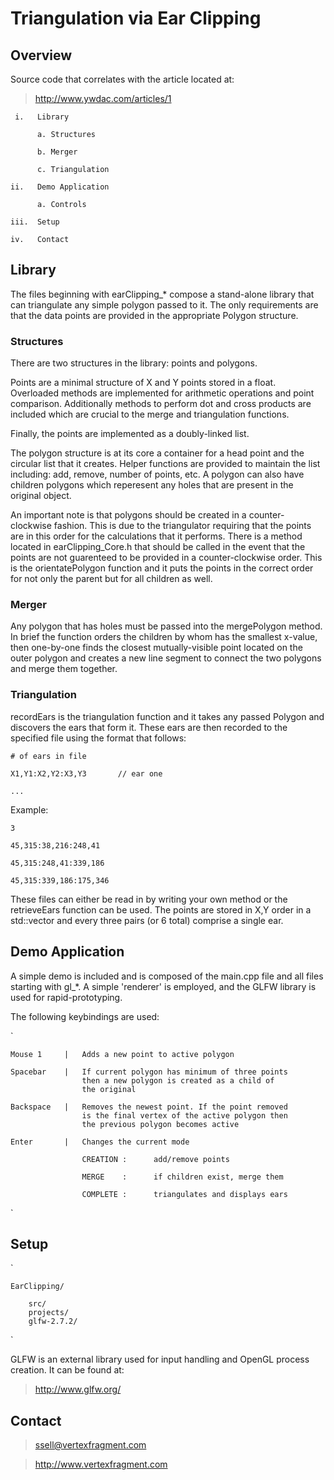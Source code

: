 # Triangulation via Ear Clipping

## Overview 

Source code that correlates with the article located at:

> http://www.ywdac.com/articles/1

     i.   Library
     
          a. Structures
          
          b. Merger
          
          c. Triangulation
 
    ii.   Demo Application
    
          a. Controls
 
    iii.  Setup
 
    iv.   Contact


## Library

The files beginning with earClipping_* compose a stand-alone
library that can triangulate any simple polygon passed to it.
The only requirements are that the data points are provided
in the appropriate Polygon structure.

### Structures

There are two structures in the library: points and polygons.

Points are a minimal structure of X and Y points stored in
a float. Overloaded methods are implemented for arithmetic
operations and point comparison. Additionally methods to
perform dot and cross products are included which are crucial
to the merge and triangulation functions.

Finally, the points are implemented as a doubly-linked list.

The polygon structure is at its core a container for a head
point and the circular list that it creates. Helper functions
are provided to maintain the list including: add, remove,
number of points, etc. A polygon can also have children 
polygons which reperesent any holes that are present in the
original object.

An important note is that polygons should be created in a
counter-clockwise fashion. This is due to the triangulator
requiring that the points are in this order for the
calculations that it performs. There is a method located
in earClipping_Core.h that should be called in the event
that the points are not guarenteed to be provided in a
counter-clockwise order. This is the orientatePolygon
function and it puts the points in the correct order
for not only the parent but for all children as well.

### Merger

Any polygon that has holes must be passed into the
mergePolygon method. In brief the function orders the
children by whom has the smallest x-value, then one-by-one
finds the closest mutually-visible point located on the
outer polygon and creates a new line segment to connect
the two polygons and merge them together.

### Triangulation

recordEars is the triangulation function and it takes any
passed Polygon and discovers the ears that form it. These
ears are then recorded to the specified file using the 
format that follows:

    # of ears in file
    
    X1,Y1:X2,Y2:X3,Y3       // ear one
    
    ...

Example:

    3
    
    45,315:38,216:248,41
    
    45,315:248,41:339,186
    
    45,315:339,186:175,346
    

These files can either be read in by writing your own
method or the retrieveEars function can be used. The 
points are stored in X,Y order in a std::vector and 
every three pairs (or 6 total) comprise a single ear.

## Demo Application

A simple demo is included and is composed of the main.cpp
file and all files starting with gl_*. A simple 'renderer'
is employed, and the GLFW library is used for rapid-prototyping.

The following keybindings are used:

`

    Mouse 1     |   Adds a new point to active polygon
    
    Spacebar    |   If current polygon has minimum of three points
                    then a new polygon is created as a child of
                    the original
                    
    Backspace   |   Removes the newest point. If the point removed
                    is the final vertex of the active polygon then
                    the previous polygon becomes active
                    
    Enter       |   Changes the current mode
    
                    CREATION :      add/remove points
                    
                    MERGE    :      if children exist, merge them
                    
                    COMPLETE :      triangulates and displays ears
                    
`

## Setup

`

    EarClipping/

        src/
        projects/
        glfw-2.7.2/
        
`

GLFW is an external library used for input handling and OpenGL
process creation. It can be found at:

> http://www.glfw.org/

## Contact

> ssell@vertexfragment.com

> http://www.vertexfragment.com
